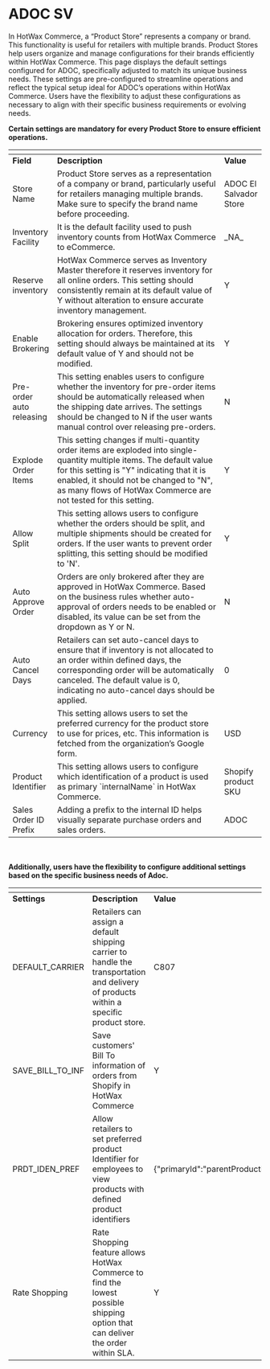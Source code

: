# ADOC SV

In HotWax Commerce, a “Product Store” represents a company or brand. This functionality is useful for retailers with multiple brands. Product Stores help users organize and manage configurations for their brands efficiently within HotWax Commerce. This page displays the default settings configured for ADOC, specifically adjusted to match its unique business needs. These settings are pre-configured to streamline operations and reflect the typical setup ideal for ADOC’s operations within HotWax Commerce.
Users have the flexibility to adjust these configurations as necessary to align with their specific business requirements or evolving needs. 


**Certain settings are mandatory for every Product Store to ensure efficient operations.**

<table data-header-hidden><thead><tr><th></th><th width="345.66666666666663"></th><th></th></tr></thead><tbody><tr><td><strong>Field</strong></td><td><strong>Description</strong></td><td><strong>Value</strong></td></tr><tr><td>Store Name</td><td>Product Store serves as a representation of a company or brand, particularly useful for retailers managing multiple brands. Make sure to specify the brand name before proceeding.</td><td>ADOC El Salvador Store</td></tr><tr><td>Inventory Facility</td><td>It is the default facility used to push inventory counts from HotWax Commerce to eCommerce.</td><td>_NA_</td></tr><tr><td>Reserve inventory</td><td>HotWax Commerce serves as Inventory Master therefore it reserves inventory for all online orders. This setting should consistently remain at its default value of Y without alteration to ensure accurate inventory management.</td><td>Y</td></tr><tr><td>Enable Brokering</td><td>Brokering ensures optimized inventory allocation for orders. Therefore, this setting should always be maintained at its default value of Y and should not be modified.</td><td>Y</td></tr><tr><td>Pre-order auto releasing</td><td>This setting enables users to configure whether the inventory for pre-order items should be automatically released when the shipping date arrives. The settings should be changed to N if the user wants manual control over releasing pre-orders.</td><td>N</td></tr><tr><td>Explode Order Items</td><td>This setting changes if multi-quantity order items are exploded into single-quantity multiple items. The default value for this setting is "Y" indicating that it is enabled, it should not be changed to "N", as many flows of HotWax Commerce are not tested for this setting.</td><td>Y</td></tr><tr><td>Allow Split</td><td>This setting allows users to configure whether the orders should be split, and multiple shipments should be created for orders. If the user wants to prevent order splitting, this setting should be modified to 'N'.</td><td>Y</td></tr><tr><td>Auto Approve Order</td><td>Orders are only brokered after they are approved in HotWax Commerce. Based on the business rules whether auto-approval of orders needs to be enabled or disabled, its value can be set from the dropdown as Y or N.</td><td>N</td></tr><tr><td>Auto Cancel Days</td><td>Retailers can set auto-cancel days to ensure that if inventory is not allocated to an order within defined days, the corresponding order will be automatically canceled. The default value is 0, indicating no auto-cancel days should be applied.</td><td>0</td></tr><tr><td>Currency</td><td>This setting allows users to set the preferred currency for the product store to use for prices, etc. This information is fetched from the organization’s Google form.</td><td>USD</td></tr><tr><td>Product Identifier</td><td>This setting allows users to configure which identification of a product is used as primary `internalName` in HotWax Commerce.</td><td>Shopify product SKU</td></tr><tr><td>Sales Order ID Prefix</td><td>Adding a prefix to the internal ID helps visually separate purchase orders and sales orders.</td><td>ADOC</td></tr></tbody></table>

<br></br>
**Additionally, users have the flexibility to configure additional settings based on the specific business needs of Adoc.**

<table data-header-hidden><thead><tr><th></th><th width="336.66666666666663"></th><th></th></tr></thead><tbody><tr><td><strong>Settings</strong></td><td><strong>Description</strong></td><td><strong>Value</strong></td></tr><tr><td>DEFAULT_CARRIER</td><td>Retailers can assign a default shipping carrier to handle the transportation and delivery of products within a specific product store.</td><td>C807</td></tr><tr><td>SAVE_BILL_TO_INF</td><td>Save customers' Bill To information of orders from Shopify in HotWax Commerce</td><td>Y</td></tr><tr><td>PRDT_IDEN_PREF</td><td>Allow retailers to set preferred product Identifier for employees to view products with defined product identifiers</td><td>{"primaryId":"parentProductName","secondaryId":"productId"}</td></tr><tr><td>Rate Shopping</td><td>Rate Shopping feature allows HotWax Commerce to find the lowest possible shipping option that can deliver the order within SLA.</td><td>Y</td></tr></tbody></table>
